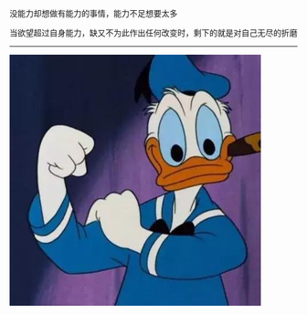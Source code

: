 没能力却想做有能力的事情，能力不足想要太多

当欲望超过自身能力，缺又不为此作出任何改变时，剩下的就是对自己无尽的折磨

---

![](./../../../assets/img/c/C_103.JPG)